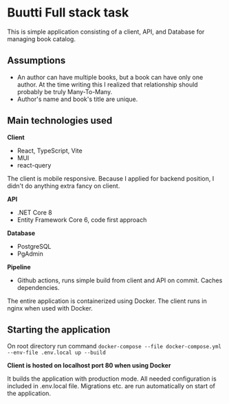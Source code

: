 # Buutti Full stack task

This is simple application consisting of a client, API, and Database for managing book catalog.

## Assumptions
* An author can have multiple books, but a book can have only one author. At the time writing this I realized that relationship should probably be truly Many-To-Many.
* Author's name and book's title are unique.

## Main technologies used

**Client**

* React, TypeScript, Vite
* MUI
* react-query

The client is mobile responsive. Because I applied for backend position, I didn't do anything extra fancy on client.

**API**

* .NET Core 8
* Entity Framework Core 6, code first approach

**Database**
* PostgreSQL
* PgAdmin

**Pipeline**
* Github actions, runs simple build from client and API on commit. Caches dependencies.

The entire application is containerized using Docker. The client runs in nginx when used with Docker.

## Starting the application



On root directory run command
`docker-compose --file docker-compose.yml --env-file .env.local up --build`

**Client is hosted on localhost port 80 when using Docker**

It builds the application with production mode. All needed configuration is included in .env.local file.
Migrations etc. are run automatically on start of the application.






